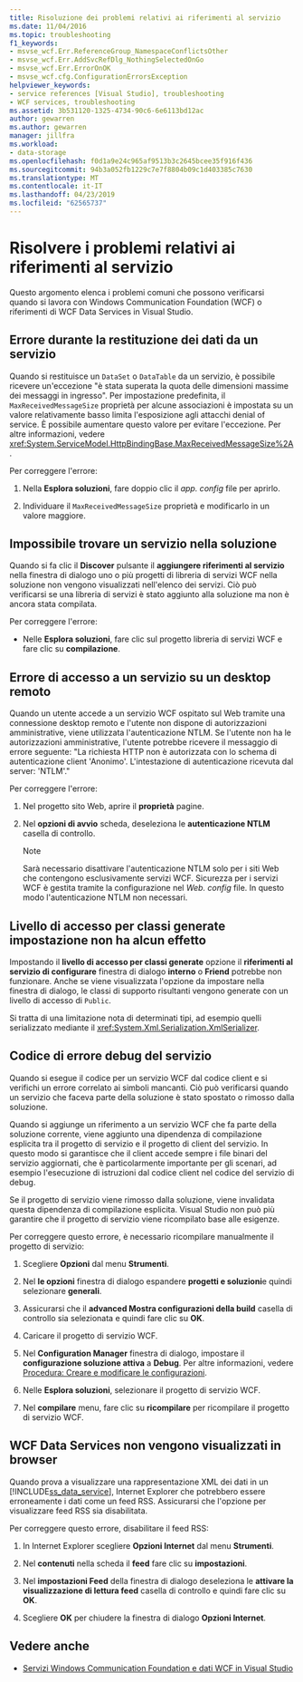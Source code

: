 ```yaml
---
title: Risoluzione dei problemi relativi ai riferimenti al servizio
ms.date: 11/04/2016
ms.topic: troubleshooting
f1_keywords:
- msvse_wcf.Err.ReferenceGroup_NamespaceConflictsOther
- msvse_wcf.Err.AddSvcRefDlg_NothingSelectedOnGo
- msvse_wcf.Err.ErrorOnOK
- msvse_wcf.cfg.ConfigurationErrorsException
helpviewer_keywords:
- service references [Visual Studio], troubleshooting
- WCF services, troubleshooting
ms.assetid: 3b531120-1325-4734-90c6-6e6113bd12ac
author: gewarren
ms.author: gewarren
manager: jillfra
ms.workload:
- data-storage
ms.openlocfilehash: f0d1a9e24c965af9513b3c2645bcee35f916f436
ms.sourcegitcommit: 94b3a052fb1229c7e7f8804b09c1d403385c7630
ms.translationtype: MT
ms.contentlocale: it-IT
ms.lasthandoff: 04/23/2019
ms.locfileid: "62565737"
---
```

# <a name="troubleshoot-service-references"></a>Risolvere i problemi relativi ai riferimenti al servizio

Questo argomento elenca i problemi comuni che possono verificarsi quando si lavora con Windows Communication Foundation (WCF) o riferimenti di WCF Data Services in Visual Studio.

## <a name="error-returning-data-from-a-service"></a>Errore durante la restituzione dei dati da un servizio

Quando si restituisce un `DataSet` o `DataTable` da un servizio, è possibile ricevere un'eccezione "è stata superata la quota delle dimensioni massime dei messaggi in ingresso". Per impostazione predefinita, il `MaxReceivedMessageSize` proprietà per alcune associazioni è impostata su un valore relativamente basso limita l'esposizione agli attacchi denial of service. È possibile aumentare questo valore per evitare l'eccezione. Per altre informazioni, vedere <xref:System.ServiceModel.HttpBindingBase.MaxReceivedMessageSize%2A>.

Per correggere l'errore:

1. Nella **Esplora soluzioni**, fare doppio clic il *app. config* file per aprirlo.

2. Individuare il `MaxReceivedMessageSize` proprietà e modificarlo in un valore maggiore.

## <a name="cannot-find-a-service-in-my-solution"></a>Impossibile trovare un servizio nella soluzione

Quando si fa clic il **Discover** pulsante il **aggiungere riferimenti al servizio** nella finestra di dialogo uno o più progetti di libreria di servizi WCF nella soluzione non vengono visualizzati nell'elenco dei servizi. Ciò può verificarsi se una libreria di servizi è stato aggiunto alla soluzione ma non è ancora stata compilata.

Per correggere l'errore:

- Nelle **Esplora soluzioni**, fare clic sul progetto libreria di servizi WCF e fare clic su **compilazione**.

## <a name="error-accessing-a-service-over-a-remote-desktop"></a>Errore di accesso a un servizio su un desktop remoto

Quando un utente accede a un servizio WCF ospitato sul Web tramite una connessione desktop remoto e l'utente non dispone di autorizzazioni amministrative, viene utilizzata l'autenticazione NTLM. Se l'utente non ha le autorizzazioni amministrative, l'utente potrebbe ricevere il messaggio di errore seguente: "La richiesta HTTP non è autorizzata con lo schema di autenticazione client 'Anonimo'. L'intestazione di autenticazione ricevuta dal server: 'NTLM'."

Per correggere l'errore:

1. Nel progetto sito Web, aprire il **proprietà** pagine.

2. Nel **opzioni di avvio** scheda, deseleziona le **autenticazione NTLM** casella di controllo.

    > [!NOTE]
    > Sarà necessario disattivare l'autenticazione NTLM solo per i siti Web che contengono esclusivamente servizi WCF. Sicurezza per i servizi WCF è gestita tramite la configurazione nel *Web. config* file. In questo modo l'autenticazione NTLM non necessari.

## <a name="access-level-for-generated-classes-setting-has-no-effect"></a>Livello di accesso per classi generate impostazione non ha alcun effetto

Impostando il **livello di accesso per classi generate** opzione il **riferimenti al servizio di configurare** finestra di dialogo **interno** o **Friend** potrebbe non funzionare. Anche se viene visualizzata l'opzione da impostare nella finestra di dialogo, le classi di supporto risultanti vengono generate con un livello di accesso di `Public`.

Si tratta di una limitazione nota di determinati tipi, ad esempio quelli serializzato mediante il <xref:System.Xml.Serialization.XmlSerializer>.

## <a name="error-debugging-service-code"></a>Codice di errore debug del servizio

Quando si esegue il codice per un servizio WCF dal codice client e si verifichi un errore correlato ai simboli mancanti. Ciò può verificarsi quando un servizio che faceva parte della soluzione è stato spostato o rimosso dalla soluzione.

Quando si aggiunge un riferimento a un servizio WCF che fa parte della soluzione corrente, viene aggiunto una dipendenza di compilazione esplicita tra il progetto di servizio e il progetto di client del servizio. In questo modo si garantisce che il client accede sempre i file binari del servizio aggiornati, che è particolarmente importante per gli scenari, ad esempio l'esecuzione di istruzioni dal codice client nel codice del servizio di debug.

Se il progetto di servizio viene rimosso dalla soluzione, viene invalidata questa dipendenza di compilazione esplicita. Visual Studio non può più garantire che il progetto di servizio viene ricompilato base alle esigenze.

Per correggere questo errore, è necessario ricompilare manualmente il progetto di servizio:

1. Scegliere **Opzioni** dal menu **Strumenti**.

2. Nel **le opzioni** finestra di dialogo espandere **progetti e soluzioni**e quindi selezionare **generali**.

3. Assicurarsi che il **advanced Mostra configurazioni della build** casella di controllo sia selezionata e quindi fare clic su **OK**.

4. Caricare il progetto di servizio WCF.

5. Nel **Configuration Manager** finestra di dialogo, impostare il **configurazione soluzione attiva** a **Debug**. Per altre informazioni, vedere [Procedura: Creare e modificare le configurazioni](../ide/how-to-create-and-edit-configurations.md).

6. Nelle **Esplora soluzioni**, selezionare il progetto di servizio WCF.

7. Nel **compilare** menu, fare clic su **ricompilare** per ricompilare il progetto di servizio WCF.

## <a name="wcf-data-services-do-not-display-in-the-browser"></a>WCF Data Services non vengono visualizzati in browser

Quando prova a visualizzare una rappresentazione XML dei dati in un [!INCLUDE[ss_data_service](../data-tools/includes/ss_data_service_md.md)], Internet Explorer che potrebbero essere erroneamente i dati come un feed RSS. Assicurarsi che l'opzione per visualizzare feed RSS sia disabilitata.

Per correggere questo errore, disabilitare il feed RSS:

1. In Internet Explorer scegliere **Opzioni Internet** dal menu **Strumenti**.

2. Nel **contenuti** nella scheda il **feed** fare clic su **impostazioni**.

3. Nel **impostazioni Feed** della finestra di dialogo deseleziona le **attivare la visualizzazione di lettura feed** casella di controllo e quindi fare clic su **OK**.

4. Scegliere **OK** per chiudere la finestra di dialogo **Opzioni Internet**.

## <a name="see-also"></a>Vedere anche

- [Servizi Windows Communication Foundation e dati WCF in Visual Studio](../data-tools/windows-communication-foundation-services-and-wcf-data-services-in-visual-studio.md)